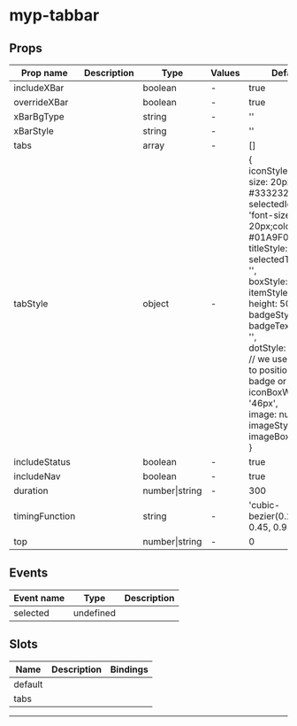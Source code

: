 # myp-tabbar

## Props

| Prop name      | Description | Type           | Values | Default                                                                                                                                                                                                                                                                                                                                                                                                                                 |
| -------------- | ----------- | -------------- | ------ | --------------------------------------------------------------------------------------------------------------------------------------------------------------------------------------------------------------------------------------------------------------------------------------------------------------------------------------------------------------------------------------------------------------------------------------- |
| includeXBar    |             | boolean        | -      | true                                                                                                                                                                                                                                                                                                                                                                                                                                    |
| overrideXBar   |             | boolean        | -      | true                                                                                                                                                                                                                                                                                                                                                                                                                                    |
| xBarBgType     |             | string         | -      | ''                                                                                                                                                                                                                                                                                                                                                                                                                                      |
| xBarStyle      |             | string         | -      | ''                                                                                                                                                                                                                                                                                                                                                                                                                                      |
| tabs           |             | array          | -      | []                                                                                                                                                                                                                                                                                                                                                                                                                                      |
| tabStyle       |             | object         | -      | {<br> iconStyle: 'font-size: 20px;color: #333232;',<br> selectedIconStyle: 'font-size: 20px;color: #01A9F0;',<br> titleStyle: '',<br> selectedTitleStyle: '',<br> boxStyle: '',<br> itemStyle: '',<br> height: 50, // px<br> badgeStyle: '',<br> badgeTextStyle: '',<br> dotStyle: '',<br> // we use it to help to position the badge or dot<br> iconBoxWidth: '46px',<br> image: null,<br> imageStyle: '',<br> imageBoxStyle: '',<br>} |
| includeStatus  |             | boolean        | -      | true                                                                                                                                                                                                                                                                                                                                                                                                                                    |
| includeNav     |             | boolean        | -      | true                                                                                                                                                                                                                                                                                                                                                                                                                                    |
| duration       |             | number\|string | -      | 300                                                                                                                                                                                                                                                                                                                                                                                                                                     |
| timingFunction |             | string         | -      | 'cubic-bezier(0.25, 0.46, 0.45, 0.94)'                                                                                                                                                                                                                                                                                                                                                                                                  |
| top            |             | number\|string | -      | 0                                                                                                                                                                                                                                                                                                                                                                                                                                       |

## Events

| Event name | Type      | Description |
| ---------- | --------- | ----------- |
| selected   | undefined |

## Slots

| Name    | Description | Bindings |
| ------- | ----------- | -------- |
| default |             |          |
| tabs    |             |          |

---
